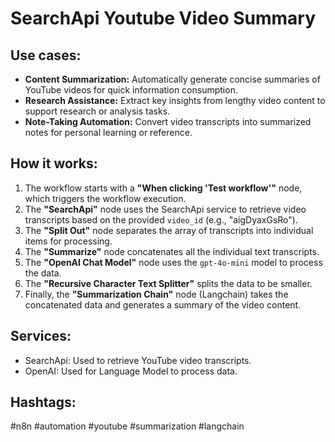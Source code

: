 # SearchApi Youtube Video Summary

## Use cases:

-   **Content Summarization:** Automatically generate concise summaries of YouTube videos for quick information consumption.
-   **Research Assistance:** Extract key insights from lengthy video content to support research or analysis tasks.
-   **Note-Taking Automation:** Convert video transcripts into summarized notes for personal learning or reference.

## How it works:

1.  The workflow starts with a **"When clicking 'Test workflow'"** node, which triggers the workflow execution.
2.  The **"SearchApi"** node uses the SearchApi service to retrieve video transcripts based on the provided `video_id` (e.g., "aigDyaxGsRo").
3.  The **"Split Out"** node separates the array of transcripts into individual items for processing.
4.  The **"Summarize"** node concatenates all the individual text transcripts.
5.  The **"OpenAI Chat Model"** node uses the `gpt-4o-mini` model to process the data.
6.  The **"Recursive Character Text Splitter"** splits the data to be smaller.
7.  Finally, the **"Summarization Chain"** node (Langchain) takes the concatenated data and generates a summary of the video content.

## Services:

-   SearchApi: Used to retrieve YouTube video transcripts.
-   OpenAI: Used for Language Model to process data.

## Hashtags:

#n8n #automation #youtube #summarization #langchain
